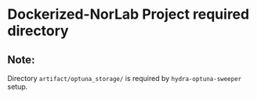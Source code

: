 # Dockerized-NorLab Project required directory
## Note:
Directory `artifact/optuna_storage/` is required by `hydra-optuna-sweeper` setup.  
